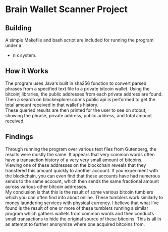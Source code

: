 Brain Wallet Scanner Project
============================


Building
--------

  A simple Makefile and bash script are included for running the program under a
 * nix system.

How it Works
------------

  The program uses Java's built in sha256 function to convert parsed phrases
from a specified text file to a private bitcoin wallet. Using the bitcoinj
libraries, the public addresses from each private address are found. Then a
search on blockexplorer.com's public api is performed to get the total amount
received in that wallet's history.  
  These queried results are then printed for the user to see on stdout, showing
the phrase, private address, public address, and total amount received.  

Findings
--------

  Through running the program over various text files from Gutenberg, the
results were mostly the same. It appears that very common words often have a
transaction history of a very very small amount of bitcoins.  
  Viewing one of these addresses on the blockchain reveals that they transfered
this amount quickly to another account. If you experiment with the blockchain,
you can even find that these accounts have had numerous sends to the same
account, which then sends the same fractional amount across various other
bitcoin addresses.  
  My conclusion is that this is the result of some various bitcoin tumblers
which you can often find info about online. These tumblers work similarly to
money laundering services with physical currency. I believe that what I've found
is the result of one or more of these tumblers running a similar program which
gathers wallets from common words and then conducts small transactions to hide
the original source of these bitcoins. This is all in an attempt to further
anonymize where one acquired bitcoins from.

